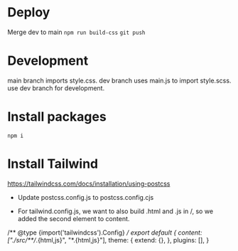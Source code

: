 # Deploy 
Merge dev to main
`npm run build-css`
`git push`

# Development
main branch imports style.css. dev branch uses main.js to import style.scss. use dev branch for development.

# Install packages
`npm i`

# Install Tailwind

https://tailwindcss.com/docs/installation/using-postcss

* Update postcss.config.js to postcss.config.cjs

* For tailwind.config.js, we want to also build .html and .js in /, so we added the second element to content.

/** @type {import('tailwindcss').Config} */
export default {
  content: ["./src/**/*.{html,js}", "*.{html,js}"],
  theme: {
    extend: {},
  },
  plugins: [],
}

